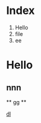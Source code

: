 # Index
1. Hello
2. file
3. ee
# Hello
## nnn
** gg **

[dl](https://octobex.github.com/images/minion.png "download")
